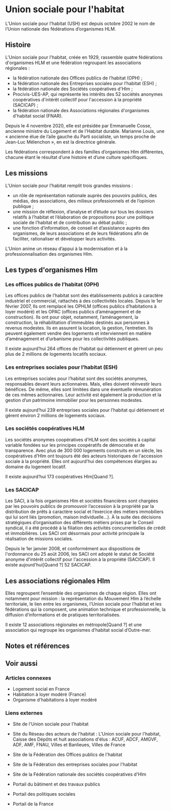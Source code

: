 # Union sociale pour l'habitat

L’Union sociale pour l’habitat (USH) est depuis octobre 2002 le nom de l’Union nationale des fédérations d’organismes HLM.

## Histoire

L’Union sociale pour l'habitat, créée en 1929, rassemble quatre fédérations d'organismes HLM et une fédération regroupant les associations régionales :

- la fédération nationale des Offices publics de l’habitat (OPH) ;
- la fédération nationale des Entreprises sociales pour l’habitat (ESH) ;
- la fédération nationale des Sociétés coopératives d'Hlm ;
- Procivis-UES-AP, qui représente les intérêts des 52 sociétés anonymes coopératives d'intérêt collectif pour l'accession à la propriété (SACICAP) ;
- la fédération nationale des Associations régionales d'organismes d'habitat social (FNAR).

Depuis le 4 novembre 2020, elle est présidée par Emmanuelle Cosse, ancienne ministre du Logement et de l'Habitat durable. Marianne Louis, une « ancienne élue de l’aile gauche du Parti socialiste, un temps proche de Jean-Luc Mélenchon », en est la directrice générale.

Les fédérations correspondent à des familles d’organismes Hlm différentes, chacune étant le résultat d’une histoire et d’une culture spécifiques.

## Les missions

L’Union sociale pour l’habitat remplit trois grandes missions :

- un rôle de représentation nationale auprès des pouvoirs publics, des médias, des associations, des milieux professionnels et de l’opinion publique ;
- une mission de réflexion, d’analyse et d’étude sur tous les dossiers relatifs à l’habitat et l’élaboration de propositions pour une politique sociale de l’habitat et de contribution au débat public ;
- une fonction d’information, de conseil et d’assistance auprès des organismes, de leurs associations et de leurs fédérations afin de faciliter, rationaliser et développer leurs activités.

L’Union anime un réseau d’appui à la modernisation et à la professionnalisation des organismes Hlm.

## Les types d'organismes Hlm

### Les offices publics de l’habitat (OPH)

Les offices publics de l’habitat sont des établissements publics à caractère industriel et commercial, rattachés à des collectivités locales. Depuis le 1er février 2007, Ils ont remplacé les OPHLM (offices publics d’habitations à loyer modéré) et les OPAC (offices publics d’aménagement et de construction). Ils ont pour objet, notamment, l’aménagement, la construction, la réhabilitation d’immeubles destinés aux personnes à revenus modestes. Ils en assurent la location, la gestion, l’entretien. Ils peuvent également vendre des logements et interviennent en matière d’aménagement et d’urbanisme pour les collectivités publiques.

Il existe aujourd’hui 264 offices de l’habitat qui détiennent et gèrent un peu plus de 2 millions de logements locatifs sociaux.

### Les entreprises sociales pour l’habitat (ESH)

Les entreprises sociales pour l’habitat sont des sociétés anonymes, responsables devant leurs actionnaires. Mais, elles doivent réinvestir leurs bénéfices. De même, elles sont limitées dans une éventuelle rémunération de ces mêmes actionnaires. Leur activité est également la production et la gestion d’un patrimoine immobilier pour les personnes modestes.

Il existe aujourd’hui 239 entreprises sociales pour l’habitat qui détiennent et gèrent environ 2 millions de logements sociaux.

### Les sociétés coopératives HLM

Les sociétés anonymes coopératives d'HLM sont des sociétés à capital variable fondées sur les principes coopératifs de démocratie et de transparence. Avec plus de 300 000 logements construits en un siècle, les coopératives d'Hlm ont toujours été des acteurs historiques de l'accession sociale à la propriété. Elles ont aujourd’hui des compétences élargies au domaine du logement locatif.

Il existe aujourd’hui 173 coopératives Hlm\[Quand ?\].

### Les SACICAP

Les SACI, à la fois organismes Hlm et sociétés financières sont chargées par les pouvoirs publics de promouvoir l’accession à la propriété par la distribution de prêts à caractère social et l’exercice des métiers immobiliers qui lui sont liés (promotion, maison individuelle…). À la suite des décisions stratégiques d’organisation des différents métiers prises par le Conseil syndical, il a été procédé à la filiation des activités concurrentielles de crédit et immobilières. Les SACI ont désormais pour activité principale la réalisation de missions sociales.

Depuis le 1er janvier 2008, et conformément aux dispositions de l'ordonnance du 25 août 2006, les SACI ont adopté le statut de Société anonyme d'intérêt collectif pour l'accession à la propriété (SACICAP). Il existe aujourd'hui\[Quand ?\] 52 SACICAP.

## Les associations régionales Hlm

Elles regroupent l’ensemble des organismes de chaque région. Elles ont notamment pour mission : la représentation du Mouvement Hlm à l’échelle territoriale, le lien entre les organismes, l’Union sociale pour l’habitat et les fédérations qui la composent, une animation technique et professionnelle, la diffusion d’informations et de pratiques territorialisées.

Il existe 12 associations régionales en métropole\[Quand ?\] et une association qui regroupe les organismes d’habitat social d’Outre-mer.

## Notes et références

## Voir aussi

### Articles connexes

- Logement social en France
- Habitation à loyer modéré (France)
- Organisme d'habitations à loyer modéré

### Liens externes

- Site de l'Union sociale pour l'habitat
- Site du Réseau des acteurs de l'habitat : L'Union sociale pour l'habitat, Caisse des Dépôts et huit associations d'élus : ACUF, ADCF, AMGVF, ADF, AMF, FNAU, Villes et Banlieues, Villes de France
- Site de la Fédération des Offices publics de l'habitat
- Site de la Fédération des entreprises sociales pour l'habitat
- Site de la Fédération nationale des sociétés coopératives d'Hlm

- Portail du bâtiment et des travaux publics
- Portail des politiques sociales
- Portail de la France
